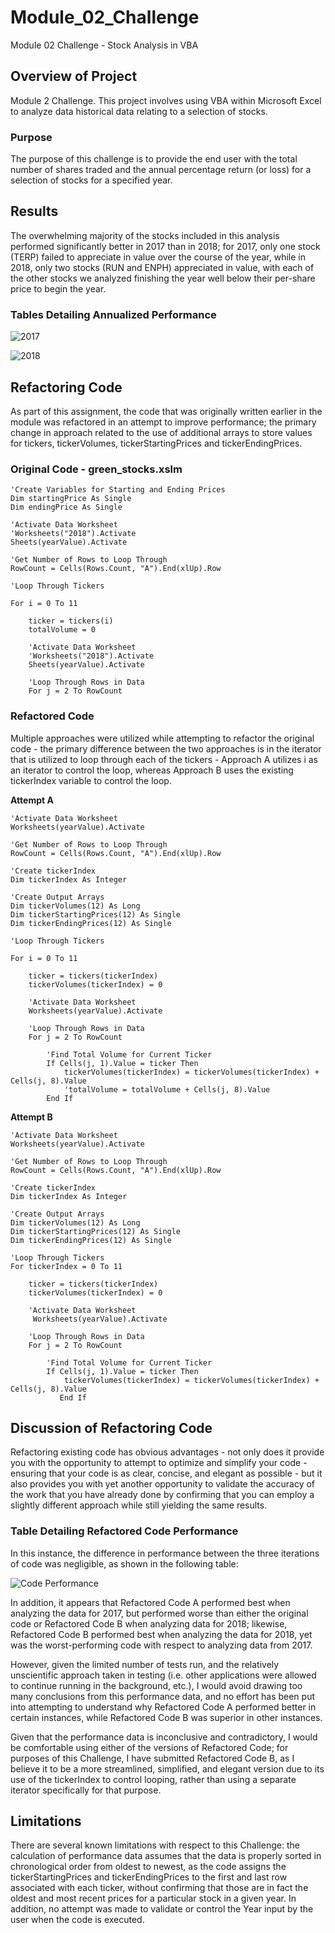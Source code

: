 # Module_02_Challenge
Module 02 Challenge - Stock Analysis in VBA

## Overview of Project
Module 2 Challenge. This project involves using VBA within Microsoft Excel to analyze data historical data relating to a selection of stocks.

### Purpose
The purpose of this challenge is to provide the end user with the total number of shares traded and the annual percentage return (or loss) for a selection of stocks for a specified year.  

## Results
The overwhelming majority of the stocks included in this analysis performed significantly better in 2017 than in 2018; for 2017, only one stock (TERP) failed to appreciate in value over the course of the year, while in 2018, only two stocks (RUN and ENPH) appreciated in value, with each of the other stocks we analyzed finishing the year well below their per-share price to begin the year.     

### Tables Detailing Annualized Performance

![2017](VBA_Challenge_2017.png)

![2018](VBA_Challenge_2018.png)

## Refactoring Code
As part of this assignment, the code that was originally written earlier in the module was refactored in an attempt to improve performance; the primary change in approach related to the use of additional arrays to store values for tickers, tickerVolumes, tickerStartingPrices and tickerEndingPrices.

### Original Code - green_stocks.xslm
    'Create Variables for Starting and Ending Prices
    Dim startingPrice As Single
    Dim endingPrice As Single
    
    'Activate Data Worksheet
    'Worksheets("2018").Activate
    Sheets(yearValue).Activate
    
    'Get Number of Rows to Loop Through
    RowCount = Cells(Rows.Count, "A").End(xlUp).Row
    
    'Loop Through Tickers
    
    For i = 0 To 11
    
        ticker = tickers(i)
        totalVolume = 0
        
        'Activate Data Worksheet
        'Worksheets("2018").Activate
        Sheets(yearValue).Activate
                
        'Loop Through Rows in Data
        For j = 2 To RowCount

### Refactored Code
Multiple approaches were utilized while attempting to refactor the original code - the primary difference between the two approaches is in the iterator that is utilized to loop through each of the tickers - Approach A utilizes i as an iterator to control the loop, whereas Approach B uses the existing tickerIndex variable to control the loop. 

**Attempt A**

    'Activate Data Worksheet
    Worksheets(yearValue).Activate
    
    'Get Number of Rows to Loop Through
    RowCount = Cells(Rows.Count, "A").End(xlUp).Row
    
    'Create tickerIndex
    Dim tickerIndex As Integer
    
    'Create Output Arrays
    Dim tickerVolumes(12) As Long
    Dim tickerStartingPrices(12) As Single
    Dim tickerEndingPrices(12) As Single
      
    'Loop Through Tickers
    
    For i = 0 To 11
       
        ticker = tickers(tickerIndex)
        tickerVolumes(tickerIndex) = 0
        
        'Activate Data Worksheet
        Worksheets(yearValue).Activate
                
        'Loop Through Rows in Data
        For j = 2 To RowCount
        
            'Find Total Volume for Current Ticker
            If Cells(j, 1).Value = ticker Then
                tickerVolumes(tickerIndex) = tickerVolumes(tickerIndex) + Cells(j, 8).Value
                'totalVolume = totalVolume + Cells(j, 8).Value
            End If

**Attempt B**

    'Activate Data Worksheet
    Worksheets(yearValue).Activate
    
    'Get Number of Rows to Loop Through
    RowCount = Cells(Rows.Count, "A").End(xlUp).Row
    
    'Create tickerIndex
    Dim tickerIndex As Integer
    
    'Create Output Arrays
    Dim tickerVolumes(12) As Long
    Dim tickerStartingPrices(12) As Single
    Dim tickerEndingPrices(12) As Single
      
    'Loop Through Tickers
    For tickerIndex = 0 To 11
    
        ticker = tickers(tickerIndex)
        tickerVolumes(tickerIndex) = 0
        
        'Activate Data Worksheet
         Worksheets(yearValue).Activate
                
        'Loop Through Rows in Data
        For j = 2 To RowCount
        
            'Find Total Volume for Current Ticker
            If Cells(j, 1).Value = ticker Then
                tickerVolumes(tickerIndex) = tickerVolumes(tickerIndex) + Cells(j, 8).Value
               End If
               
## Discussion of Refactoring Code
Refactoring existing code has obvious advantages - not only does it provide you with the opportunity to attempt to optimize and simplify your code - ensuring that your code is as clear, concise, and elegant as possible - but it also provides you with yet another opportunity to validate the accuracy of the work that you have already done by confirming that you can employ a slightly different approach while still yielding the same results.


### Table Detailing Refactored Code Performance
In this instance, the difference in performance between the three iterations of code was negligible, as shown in the following table:

![Code Performance](Performance_Table.png)

In addition, it appears that Refactored Code A performed best when analyzing the data for 2017, but performed worse than either the original code or Refactored Code B when analyzing data for 2018; likewise, Refactored Code B performed best when analyzing the data for 2018, yet was the worst-performing code with respect to analyzing data from 2017.

However, given the limited number of tests run, and the relatively unscientific approach taken in testing (i.e. other applications were allowed to continue running in the background, etc.), I would avoid drawing too many conclusions from this performance data, and no effort has been put into attempting to understand why Refactored Code A performed better in certain instances, while Refactored Code B was superior in other instances.

Given that the performance data is inconclusive and contradictory, I would be comfortable using either of the versions of Refactored Code; for purposes of this Challenge, I have submitted Refactored Code B, as I believe it to be a more streamlined, simplified, and elegant version due to its use of the tickerIndex to control looping, rather than using a separate iterator specifically for that purpose.

## Limitations
There are several known limitations with respect to this Challenge: the calculation of performance data assumes that the data is properly sorted in chronological order from oldest to newest, as the code assigns the tickerStartingPrices and tickerEndingPrices to the first and last row associated with each ticker, without confirming that those are in fact the oldest and most recent prices for a particular stock in a given year.  In addition, no attempt was made to validate or control the Year input by the user when the code is executed.
